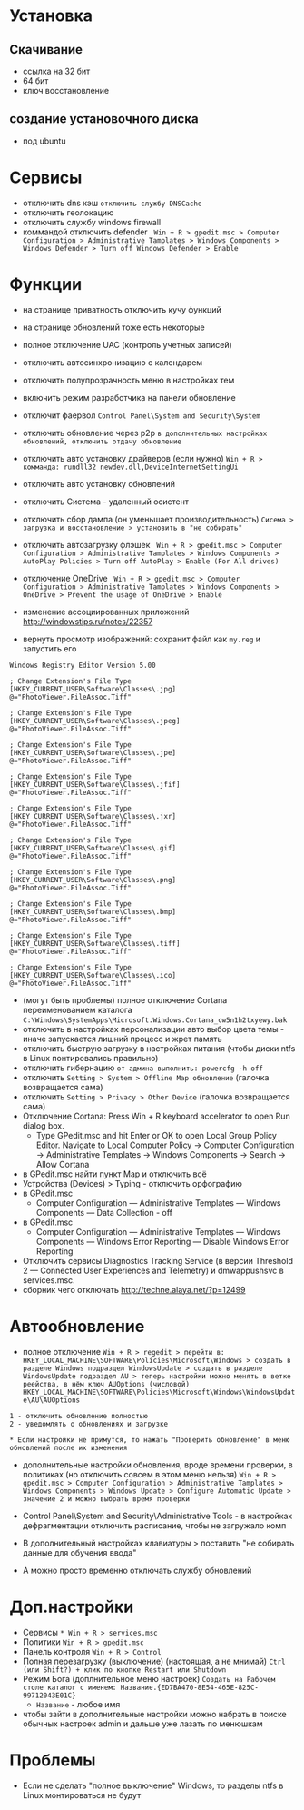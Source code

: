 # Установка

## Скачивание

* ссылка на 32 бит
* 64 бит
* ключ восстановление

## создание установочного диска

* под ubuntu

# Сервисы

* отключить dns кэш
```отключить службу DNSCache```
* отключить геолокацию
* отключить службу windows firewall
* коммандой отключить defender
``` Win + R > gpedit.msc > Computer Configuration > Administrative Tamplates > Windows Components > Windows Defender > Turn off Windows Defender > Enable```

# Функции

* на странице приватность отключить кучу функций
* на странице обновлений тоже есть некоторые
* полное отключение UAC (контроль учетных записей)

* отключить автосинхронизацию с календарем
* отключить полупрозрачность меню в настройках тем
* включить режим разработчика на панели обновление
* отключит фаервол
```Control Panel\System and Security\System```
* отключить обновление через p2p
```в дополнительных настройках обновлений, отключить отдачу обновление```
* отключить авто установку драйверов (если нужно)
```Win + R > комманда: rundll32 newdev.dll,DeviceInternetSettingUi```
* отключить авто установку обновлений
* отключить Система - удаленный осистент
* отключить сбор дампа (он уменьшает производительность)
```Сисема > загрузка и восстановление > установить в "не собирать"```
* отключить автозагрузку флэшек
``` Win + R > gpedit.msc > Computer Configuration > Administrative Tamplates > Windows Components > AutoPlay Policies > Turn off AutoPlay > Enable (For All drives)```
* отключение OneDrive
``` Win + R > gpedit.msc > Computer Configuration > Administrative Tamplates > Windows Components > OneDrive > Prevent the usage of OneDrive > Enable```
* изменение ассоциированных приложений http://windowstips.ru/notes/22357
* вернуть просмотр изображений: сохранит файл как ```my.reg``` и запустить его
```
Windows Registry Editor Version 5.00

; Change Extension's File Type
[HKEY_CURRENT_USER\Software\Classes\.jpg]
@="PhotoViewer.FileAssoc.Tiff"

; Change Extension's File Type
[HKEY_CURRENT_USER\Software\Classes\.jpeg]
@="PhotoViewer.FileAssoc.Tiff"

; Change Extension's File Type
[HKEY_CURRENT_USER\Software\Classes\.jpe]
@="PhotoViewer.FileAssoc.Tiff"

; Change Extension's File Type
[HKEY_CURRENT_USER\Software\Classes\.jfif]
@="PhotoViewer.FileAssoc.Tiff"

; Change Extension's File Type
[HKEY_CURRENT_USER\Software\Classes\.jxr]
@="PhotoViewer.FileAssoc.Tiff"

; Change Extension's File Type
[HKEY_CURRENT_USER\Software\Classes\.gif]
@="PhotoViewer.FileAssoc.Tiff"

; Change Extension's File Type
[HKEY_CURRENT_USER\Software\Classes\.png]
@="PhotoViewer.FileAssoc.Tiff"

; Change Extension's File Type
[HKEY_CURRENT_USER\Software\Classes\.bmp]
@="PhotoViewer.FileAssoc.Tiff"

; Change Extension's File Type
[HKEY_CURRENT_USER\Software\Classes\.tiff]
@="PhotoViewer.FileAssoc.Tiff"

; Change Extension's File Type
[HKEY_CURRENT_USER\Software\Classes\.ico]
@="PhotoViewer.FileAssoc.Tiff"
```
* (могут быть проблемы) полное отключение Cortana переименованием каталога ```C:\Windows\SystemApps\Microsoft.Windows.Cortana_cw5n1h2txyewy.bak```
* отключить в настройках персонализации авто выбор цвета темы - иначе запускается лишний процесс и жрет память
* отключить быструю загрузку в настройках питания (чтобы диски ntfs в Linux понтировались правильно)
* отключить гибернацию ```от админа выполнить: powercfg -h off```
* отключить ```Setting > System > Offline Map обновление``` (галочка возвращается сама)
* отключить ```Setting > Privacy > Other Device``` (галочка возвращается сама)
* Отключение Cortana: Press Win + R keyboard accelerator to open Run dialog box.
	* Type GPedit.msc and hit Enter or OK to open Local Group Policy Editor. Navigate to Local Computer Policy -> Computer Configuration -> Administrative Templates -> Windows Components -> Search -> Allow Cortana
* в GPedit.msc найти пункт Map и отключить всё
* Устройства (Devices) > Typing - отключить орфографию
* в GPedit.msc
	* Computer Configuration — Administrative Templates — Windows Components — Data Collection - off
* в GPedit.msc
	* Computer Configuration — Administrative Templates — Windows Components — Windows Error Reporting — Disable Windows Error Reporting
* Отключить сервисы Diagnostics Tracking Service (в версии Threshold 2 — Connected User Experiences and Telemetry) и dmwappushsvc в services.msc.
* сборник чего отключать http://techne.alaya.net/?p=12499
	
# Автообновление

* полное отключение
```Win + R > regedit > перейти в: HKEY_LOCAL_MACHINE\SOFTWARE\Policies\Microsoft\Windows > создать в разделе Windows подраздел WindowsUpdate > создать в разделе WindowsUpdate подраздел AU > теперь настройки можно менять в ветке реейства, в нём ключ AUOptions (числовой) HKEY_LOCAL_MACHINE\SOFTWARE\Policies\Microsoft\Windows\WindowsUpdate\AU\AUOptions```
```
1 - отключить обновление полностью
2 - уведомлять о обновлениях и загрузке
```
	* Если настройки не примутся, то нажать "Проверить обновление" в меню обновлений после их изменения
* дополнительные настройки обновления, вроде времени проверки, в политиках (но отключить совсем в этом меню нельзя)
```Win + R > gpedit.msc > Computer Configuration > Administrative Tamplates > Windows Components > Windows Update > Configure Automatic Update > значение 2 и можно выбрать время проверки```
* Control Panel\System and Security\Administrative Tools - в настройках дефрагментации отключить расписание, чтобы не загружало комп
* В дополнительный настройках клавиатуры > поставить "не собирать данные для обучения ввода"

* А можно просто временно отключать службу обновлений

# Доп.настройки

* Сервисы ```* Win + R > services.msc```
* Политики ```Win + R > gpedit.msc```
* Панель контроля ```Win + R > Control```
* Полная перезагрузку (выключение) (настоящая, а не мнимай) ```Ctrl (или Shift?) + клик по кнопке Restart или Shutdown```
* Режим Бога (доплнительное меню настроек) ```Создать на Рабочем столе каталог с именем: Название.{ED7BA470-8E54-465E-825C-99712043E01C}```
	* ```Название``` - любое имя
* чтобы зайти в дополнительные настройки можно набрать в поиске обычных настроек admin и дальше уже лазать по менюшкам

# Проблемы

* Если не сделать "полное выключение" Windows, то разделы ntfs в Linux монтироваться не будут
